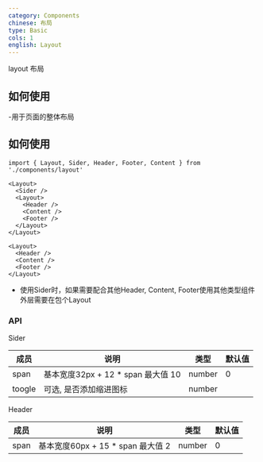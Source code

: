 ```yaml
---
category: Components
chinese: 布局
type: Basic
cols: 1
english: Layout
---
```


layout 布局

## 如何使用

-用于页面的整体布局

## 如何使用
```
import { Layout, Sider, Header, Footer, Content } from './components/layout'

<Layout>
  <Sider />
  <Layout>
    <Header />
    <Content />
    <Footer />
  </Layout>
</Layout>

<Layout>
  <Header />
  <Content />
  <Footer />
</Layout>

```
- 使用Sider时，如果需要配合其他Header, Content, Footer使用其他类型组件外层需要在包个Layout

### API

Sider

| 成员       | 说明                   | 类型               | 默认值       |
|-----------|-----------------------|--------------------|-------------|
| span      | 基本宽度32px + 12 * span 最大值 10  | number  | 0 |
| toogle    | 可选, 是否添加缩进图标    | number             |   |

Header

| 成员       | 说明                   | 类型               | 默认值       |
|-----------|-----------------------|--------------------|-------------|
| span      | 基本宽度60px + 15 * span 最大值 2 | number   | 0           |
